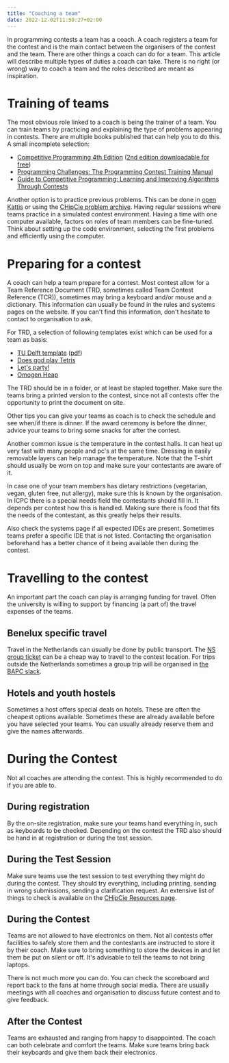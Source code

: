 ```yaml
---
title: "Coaching a team"
date: 2022-12-02T11:50:27+02:00
---
```

In programming contests a team has a coach. A coach registers a team for the contest and is the main contact between 
the organisers of the contest and the team. There are other things a coach can do for a team. This article will
describe multiple types of duties a coach can take. There is no right (or wrong) way to coach a team and the roles 
described are meant as inspiration.

# Training of teams
The most obvious role linked to a coach is being the trainer of a team. You can train teams by practicing and explaining
the type of problems appearing in contests. There are multiple books published that can help you to do this. A small 
incomplete selection:
* [Competitive Programming 4th Edition](https://cpbook.net/) ([2nd edition downloadable for free](https://cpbook.net/details?cp=2))
* [Programming Challenges: The Programming Contest Training Manual](https://books.google.nl/books?id=dNoLBwAAQBAJ)
* [Guide to Competitive Programming: Learning and Improving Algorithms Through Contests](https://books.google.nl/books?id=3JbiDwAAQBAJ)

Another option is to practice previous problems. This can be done in [open Kattis](https://open.kattis.com/) or using
the [CHipCie problem archive](https://chipcie.wisv.ch/archive). Having regular sessions where teams
practice in a simulated contest environment. Having a time with one computer available, factors on roles of team members
can be fine-tuned. Think about setting up the code environment, selecting the first problems and efficiently using the 
computer. 

# Preparing for a contest
A coach can help a team prepare for a contest. Most contest allow for a Team Reference Document (TRD, sometimes called 
Team Contest Reference (TCR)), sometimes may bring a keyboard and/or mouse and a dictionary. This information can
usually be found in the rules and systems pages on the website. If you can't find this information, don't hesitate
to contact to organisation to ask.

For TRD, a selection of following templates exist which can be used for a team as basis:
* [TU Delft template](https://chipcie.wisv.ch/resources/tcr-template.zip) ([pdf](https://chipcie.wisv.ch/resources/tcr.pdf))
* [Does god play Tetris](https://github.com/alexjbest/icpc-tcr/blob/master/teamref.pdf)
* [Let's party!](https://github.com/mzuenni/ContestReference/blob/new-master/tcr.pdf)
* [Omogen Heap](https://github.com/kth-competitive-programming/kactl/blob/main/kactl.pdf)

The TRD should be in a folder, or at least be stapled together. Make sure the teams bring a printed version to the 
contest, since not all contests offer the opportunity to print the document on site.

Other tips you can give your teams as coach is to check the schedule and see when/if there is dinner. If the award
ceremony is before the dinner, advice your teams to bring some snacks for after the contest. 

Another common issue is the temperature in the contest halls. It can heat up very fast with many people and pc's at the 
same time. Dressing in easily removable layers can help manage the temperature. Note that the T-shirt should usually
be worn on top and make sure your contestants are aware of it.

In case one of your team members has dietary restrictions (vegetarian, vegan, gluten free, nut allergy), make sure this is known by the organisation. In ICPC there is a special needs field the contestants should fill in. It depends per 
contest how this is handled. Making sure there is food that fits the needs of the contestant, as this greatly helps their results.

Also check the systems page if all expected IDEs are present. Sometimes teams prefer a specific IDE that is not listed.
Contacting the organisation beforehand has a better chance of it being available then during the contest.

# Travelling to the contest
An important part the coach can play is arranging funding for travel. Often the university is willing to support by 
financing (a part of) the travel expenses of the teams. 

## Benelux specific travel
Travel in the Netherlands can usually be done by public 
transport. The [NS group ticket](https://www.ns.nl/producten/en/meest-gekocht/p/groepsticket-daluren) can be a cheap way
to travel to the contest location. For trips outside the Netherlands sometimes a group trip will be organised in [the 
BAPC slack](/wiki/benelux-slack/).

## Hotels and youth hostels
Sometimes a host offers special deals on hotels. These are often the cheapest options available. Sometimes these are 
already available before you have selected your teams. You can usually already reserve them and give the names 
afterwards. 

# During the Contest
Not all coaches are attending the contest. This is highly recommended to do if you are able to. 

## During registration
By the on-site registration, make sure your teams hand everything in, such as keyboards to be checked. Depending on the
contest the TRD also should be hand in at registration or during the test session.

## During the Test Session
Make sure teams use the test session to test everything they might do during the contest. They should try everything,
including printing, sending in wrong submissions, sending a clarification request. An extensive list of things to check
is available on the [CHipCie Resources page](https://chipcie.wisv.ch/resources/).

## During the Contest
Teams are not allowed to have electronics on them. Not all contests offer facilities to safely store them and the 
contestants are instructed to store it by their coach. Make sure to bring something to store the devices in and let
them be put on silent or off. It's advisable to tell the teams to not bring laptops.

There is not much more you can do. You can check the scoreboard and report back to the fans at home through social media. 
There are usually meetings with all coaches and organisation to discuss future contest and to give feedback. 

## After the Contest
Teams are exhausted and ranging from happy to disappointed. The coach can both celebrate and comfort the teams. Make 
sure teams bring back their keyboards and give them back their electronics. 
